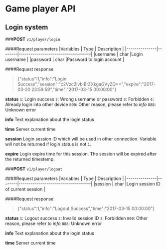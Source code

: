 # Game player API

## Login system
###**POST** `v1/player/login`

####Request parameters
|Variables      | Type   | Description                        |
|---------------|--------|------------------------------------|
|username       | char   |Login username                      |
|password       | char   |Password to login account           |

####Request response
>{"status":1,"info":"Login Success","session":"c2Vzc2lvbiBrZXkgaGVyZQ==","expire":"2017-03-20 23:59:59","time":"2017-03-15 00:00:00"}

**status**
`1`: Login success
`2`: Wrong username or password
`3`: Forbidden
`4`:  Already login into other device
`800`: Other reason, please refer to *info*
`888`: Unknown error

**info**
Text explanation about the login status

**time**
Server current time

**session**
Login session ID which will be used in other connection. Variable will not be returned if login status is not `1`.

**expire**
Login expire time for this session. The session will be expired after the returned timestemp.

###**POST** `v1/player/logout`

####Request parameters
|Variables      | Type   | Description                        |
|---------------|--------|------------------------------------|
|session        | char   |Login session ID of current session |

####Request response
>{"status":1,"info":"Logout Success","time":"2017-03-15 00:00:00"}

**status**
`1`: Logout success
`2`: Invalid session ID
`3`: Forbidden
`800`: Other reason, please refer to *info*
`888`: Unknown error

**info**
Text explanation about the login status

**time**
Server current time
